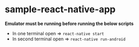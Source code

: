 # sample-react-native-app

**Emulator must be running before running the below scripts**

- In one terminal open => `react-native start`
- In second terminal open => `react-native run-android`
